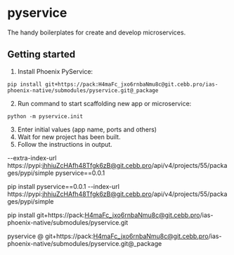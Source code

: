 # pyservice

The handy boilerplates for create and develop microservices.

## Getting started

1. Install Phoenix PyService:
```
pip install git+https://pack:H4maFc_jxo6rnbaNmu8c@git.cebb.pro/ias-phoenix-native/submodules/pyservice.git@_package
```
2. Run command to start scaffolding new app or microservice:
```
python -m pyservice.init
```
3. Enter initial values (app name, ports and others)
4. Wait for new project has been built.
5. Follow the instructions in output.


--extra-index-url https://pypi:jhhiuZcHAfh48Tfgk6zB@git.cebb.pro/api/v4/projects/55/packages/pypi/simple pyservice==0.0.1

pip install pyservice==0.0.1 --index-url https://pypi:jhhiuZcHAfh48Tfgk6zB@git.cebb.pro/api/v4/projects/55/packages/pypi/simple

pip install git+https://pack:H4maFc_jxo6rnbaNmu8c@git.cebb.pro/ias-phoenix-native/submodules/pyservice.git

pyservice @ git+https://pack:H4maFc_jxo6rnbaNmu8c@git.cebb.pro/ias-phoenix-native/submodules/pyservice.git@_package